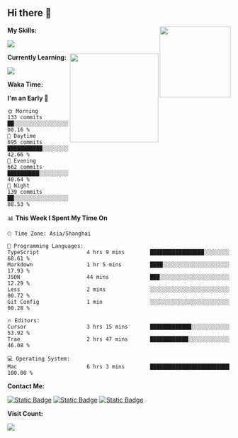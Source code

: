 ## Hi there 👋

<img align="right" height=160 src="https://s2.loli.net/2024/05/01/uw3cVq5TUCnhYLy.png" />

**My Skills:**
<p align="left">
  <a href="https://skillicons.dev">
    <img src="https://skillicons.dev/icons?i=git,docker,go,js,ts,react,vue,tailwind,electron,nextjs&perline=8" />
  </a>
</p>

<a href="https://github.com/anuraghazra/convoychat">
  <img height=200 align="right" src="https://stats.ronki.moe/api/top-langs?username=lonzzi&layout=compact&langs_count=8&card_width=320" />
</a>

**Currently Learning:**
<p align="left">
  <a href="https://skillicons.dev">
    <img src="https://skillicons.dev/icons?i=flutter,dart,py,rust" />
  </a>
</p>



**Waka Time:**
<!--START_SECTION:waka-->
**I'm an Early 🐤** 

```text
🌞 Morning                133 commits         ██░░░░░░░░░░░░░░░░░░░░░░░   08.16 % 
🌆 Daytime                695 commits         ███████████░░░░░░░░░░░░░░   42.66 % 
🌃 Evening                662 commits         ██████████░░░░░░░░░░░░░░░   40.64 % 
🌙 Night                  139 commits         ██░░░░░░░░░░░░░░░░░░░░░░░   08.53 % 
```


📊 **This Week I Spent My Time On** 

```text
🕑︎ Time Zone: Asia/Shanghai

💬 Programming Languages: 
TypeScript               4 hrs 9 mins        █████████████████░░░░░░░░   68.61 % 
Markdown                 1 hr 5 mins         ████░░░░░░░░░░░░░░░░░░░░░   17.93 % 
JSON                     44 mins             ███░░░░░░░░░░░░░░░░░░░░░░   12.29 % 
Less                     2 mins              ░░░░░░░░░░░░░░░░░░░░░░░░░   00.72 % 
Git Config               1 min               ░░░░░░░░░░░░░░░░░░░░░░░░░   00.28 % 

🔥 Editors: 
Cursor                   3 hrs 15 mins       █████████████░░░░░░░░░░░░   53.92 % 
Trae                     2 hrs 47 mins       ████████████░░░░░░░░░░░░░   46.08 % 

💻 Operating System: 
Mac                      6 hrs 3 mins        █████████████████████████   100.00 % 
```


<!--END_SECTION:waka-->

**Contact Me:**
<p>
  <a href="https://space.bilibili.com/13424328"><img alt="Static Badge" src="https://img.shields.io/badge/bilibili-ColourCode?style=flat-square&logo=bilibili&color=%23fb7299"></a>
  <a href="https://github.com/lonzzi"><img alt="Static Badge" src="https://img.shields.io/badge/GitHub-ColourCode?style=flat-square&logo=GitHub&color=%23555555"></a>
  <a href="https://twitter.com/lonzzi"><img alt="Static Badge" src="https://img.shields.io/badge/X-ColourCode?style=flat-square&logo=x&color=%231D9BF0"></a>
</p>

**Visit Count:**
<p>
  <img src="https://count.ronki.moe/github:lonzzi?theme=rule34&render=pixelated">
</p>
